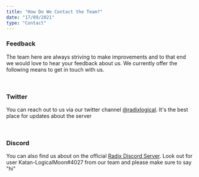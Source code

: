 ```yaml
---
title: "How Do We Contact the Team?"
date: "17/09/2021"
type: "Contact"
---
```

### Feedback
The team here are always striving to make improvements and to that end we would love to hear your feedback about us.  We currently offer the following means to get in touch with us.

<br/>

### Twitter
You can reach out to us via our twitter channel [@radixlogical](https://twitter.com/radixlogical). It's the best place for updates about the server

<br /> 

### Discord 
You can also find us about on the official [Radix Discord Server](https://discord.gg/WkB2USt). Look out for user Katan-LogicalMoon#4027 from our team and please make sure to say "hi"